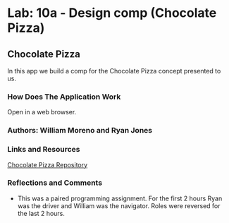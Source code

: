 # Lab: 10a - Design comp (Chocolate Pizza)

## Chocolate Pizza

In this app we build a comp for the Chocolate Pizza concept presented to us.

### How Does The Application Work

Open in a web browser.

### Authors: William Moreno and Ryan Jones

### Links and Resources

[Chocolate Pizza Repository](https://github.com/William-Moreno/chocolate-pizza)

### Reflections and Comments

- This was a paired programming assignment. For the first 2 hours Ryan was the driver and William was the navigator. Roles were reversed for the last 2 hours.
